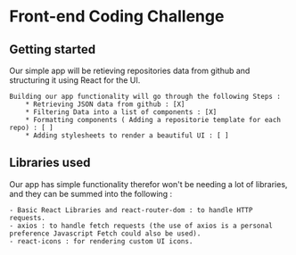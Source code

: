# Front-end Coding Challenge
## Getting started

Our simple app will be retieving repositories data from github and structuring
it using React for the UI.

    Building our app functionality will go through the following Steps :
        * Retrieving JSON data from github : [X]
        * Filtering Data into a list of components : [X]
        * Formatting components ( Adding a repositorie template for each repo) : [ ]
        * Adding stylesheets to render a beautiful UI : [ ]

## Libraries used 

Our app has simple functionality therefor won't be needing a lot of libraries, and 
they can be summed into the following :

    - Basic React Libraries and react-router-dom : to handle HTTP requests.
    - axios : to handle fetch requests (the use of axios is a personal preference Javascript Fetch could also be used).
    - react-icons : for rendering custom UI icons. 

